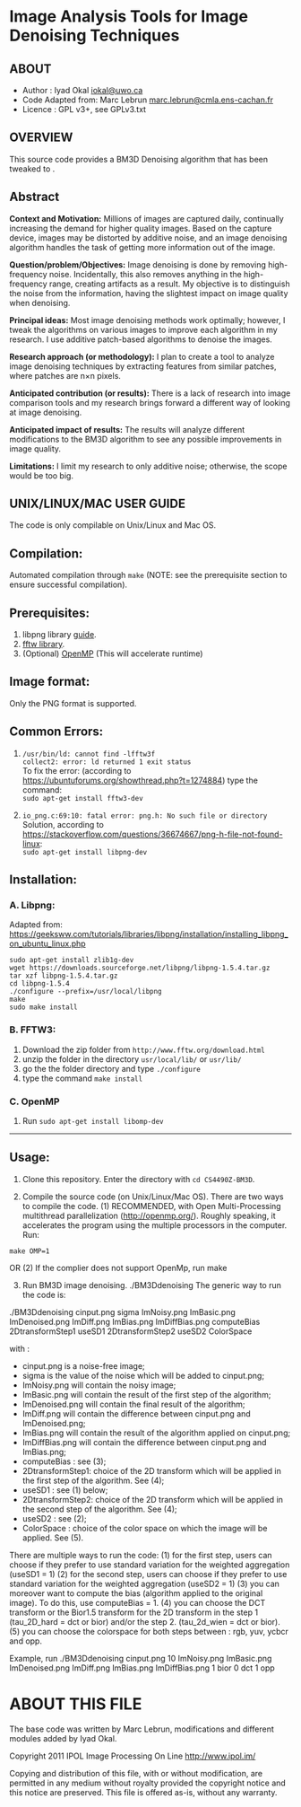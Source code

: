 # Image Analysis Tools for Image Denoising Techniques

## ABOUT
* Author           : Iyad Okal <iokal@uwo.ca>
* Code Adapted from: Marc Lebrun  <marc.lebrun@cmla.ens-cachan.fr>
* Licence          : GPL v3+, see GPLv3.txt

## OVERVIEW

This source code provides a BM3D Denoising algorithm that has been tweaked to .

## Abstract
**Context and Motivation:** Millions of images are captured daily, continually increasing the demand for higher quality images. Based on the capture device, images may be distorted by additive noise, and an image denoising algorithm handles the task of getting more information out of the image.  

**Question/problem/Objectives:** Image denoising is done by removing high-frequency noise. Incidentally, this also removes anything in the high-frequency range, creating artifacts as a result. My objective is to distinguish the noise from the information, having the slightest impact on image quality when denoising.  

**Principal ideas:** Most image denoising methods work optimally; however, I tweak the algorithms on various images to improve each algorithm in my research. I use additive patch-based algorithms to denoise the images.  

**Research approach (or methodology):** I plan to create a tool to analyze image denoising techniques by extracting features from similar patches, where patches are n×n pixels.  

**Anticipated contribution (or results):** There is a lack of research into image comparison tools and my research brings forward a different way of looking at image denoising.  

**Anticipated impact of results:** The results will analyze different modifications to the BM3D algorithm to see any possible improvements in image quality.  

**Limitations:** I limit my research to only additive noise; otherwise, the scope would be too big.  


## UNIX/LINUX/MAC USER GUIDE

The code is only compilable on Unix/Linux and Mac OS. 

## Compilation:
Automated compilation through `make` (NOTE: see the prerequisite section to ensure successful compilation).

## Prerequisites: 
1. libpng library [guide](https://geeksww.com/tutorials/libraries/libpng/installation/installing_libpng_on_ubuntu_linux.php).
2. [fftw library](http://www.fftw.org/download.html).
3. (Optional) [OpenMP](https://www.openmp.org/) (This will accelerate runtime)

## Image format:
Only the PNG format is supported. 

## Common Errors:
1. `/usr/bin/ld: cannot find -lfftw3f` \
`collect2: error: ld returned 1 exit status` \
To fix the error: (according to https://ubuntuforums.org/showthread.php?t=1274884) type the command: \
`sudo apt-get install fftw3-dev` 
 
2. `io_png.c:69:10: fatal error: png.h: No such file or directory` \
Solution, according to https://stackoverflow.com/questions/36674667/png-h-file-not-found-linux: \
`sudo apt-get install libpng-dev` 

## Installation:

### A. Libpng:

Adapted from: https://geeksww.com/tutorials/libraries/libpng/installation/installing_libpng_on_ubuntu_linux.php
```
sudo apt-get install zlib1g-dev
wget https://downloads.sourceforge.net/libpng/libpng-1.5.4.tar.gz
tar xzf libpng-1.5.4.tar.gz
cd libpng-1.5.4
./configure --prefix=/usr/local/libpng
make
sudo make install
```

### B. FFTW3:
1. Download the zip folder from `http://www.fftw.org/download.html`
2. unzip the folder in the directory `usr/local/lib/` or `usr/lib/`
3. go the the folder directory and type `./configure`
4. type the command `make install`

### C. OpenMP

1. Run `sudo apt-get install libomp-dev` 
-------------------------------------------------------------------------
## Usage:
1. Clone this repository. Enter the directory with `cd CS4490Z-BM3D`. 

2. Compile the source code (on Unix/Linux/Mac OS). 
There are two ways to compile the code. 
(1) RECOMMENDED, with Open Multi-Processing multithread parallelization 
(http://openmp.org/). Roughly speaking, it accelerates the program using the 
multiple processors in the computer. Run:

`make OMP=1`

OR
(2) If the complier does not support OpenMp, run 
make

3. Run BM3D image denoising.
./BM3Ddenoising
The generic way to run the code is:

./BM3Ddenoising cinput.png sigma ImNoisy.png ImBasic.png ImDenoised.png ImDiff.png ImBias.png
ImDiffBias.png computeBias 2DtransformStep1 useSD1 2DtransformStep2 useSD2 ColorSpace

with :
- cinput.png is a noise-free image;
- sigma is the value of the noise which will be added to cinput.png;
- ImNoisy.png will contain the noisy image;
- ImBasic.png will contain the result of the first step of the algorithm;
- ImDenoised.png will contain the final result of the algorithm;
- ImDiff.png will contain the difference between cinput.png and ImDenoised.png;
- ImBias.png will contain the result of the algorithm applied on cinput.png;
- ImDiffBias.png will contain the difference between cinput.png and ImBias.png;
- computeBias : see (3);
- 2DtransformStep1: choice of the 2D transform which will be applied in the first step of the
algorithm. See (4);
- useSD1 : see (1) below;
- 2DtransformStep2: choice of the 2D transform which will be applied in the second step of the
algorithm. See (4);
- useSD2 : see (2);
- ColorSpace : choice of the color space on which the image will be applied. See (5).

There are multiple ways to run the code:
(1) for the first step, users can choose if they prefer to use
standard variation for the weighted aggregation (useSD1 = 1)
(2) for the second step, users can choose if they prefer to use
standard variation for the weighted aggregation (useSD2 = 1)
(3) you can moreover want to compute the bias (algorithm applied to the original
image). To do this, use computeBias = 1.
(4) you can choose the DCT transform or the Bior1.5 transform for the 2D transform
in the step 1 (tau_2D_hard = dct or bior) and/or the step 2. (tau_2d_wien = dct or
bior).
(5) you can choose the colorspace for both steps between : rgb, yuv, ycbcr and opp.
 
Example, run
./BM3Ddenoising cinput.png 10 ImNoisy.png ImBasic.png ImDenoised.png ImDiff.png ImBias.png
ImDiffBias.png 1 bior 0 dct 1 opp


# ABOUT THIS FILE

The base code was written by Marc Lebrun, modifications and different modules added by Iyad Okal.

Copyright 2011 IPOL Image Processing On Line http://www.ipol.im/

Copying and distribution of this file, with or without modification,
are permitted in any medium without royalty provided the copyright
notice and this notice are preserved.  This file is offered as-is,
without any warranty.
